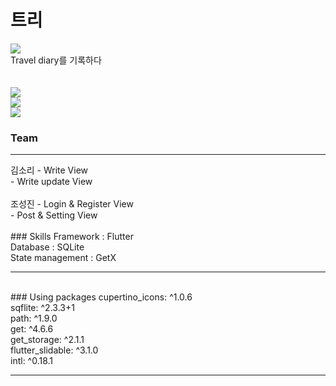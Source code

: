 # 트리
<img src="https://github.com/likewoody/Tree/assets/151493474/5d42387a-d092-4baa-923d-a77376587daa"><br>
Travel diary를 기록하다
<br><br><br>
<img src="https://github.com/likewoody/Tree/assets/151493474/00b93122-beb4-4333-9e37-d2b96cd93c7e"><br>
<img src="https://github.com/likewoody/Tree/assets/151493474/e8b54633-bcfa-4f9a-8abf-7a0f49b39827"><br>
<img src="https://github.com/likewoody/Tree/assets/151493474/32052987-60cc-4dcf-8d38-31bb0801b759"><br>


### Team
<hr>
김소리
- Write View<br>
- Write update View<br>
<br>
조성진
- Login & Register View<br>
- Post & Setting View<br>


<br>
### Skills
Framework : Flutter<br>
Database : SQLite<br>
State management : GetX<br>

<hr>

<br>
### Using packages
cupertino_icons: ^1.0.6<br>
sqflite: ^2.3.3+1<br>
path: ^1.9.0<br>
get: ^4.6.6<br>
get_storage: ^2.1.1<br>
flutter_slidable: ^3.1.0<br>
intl: ^0.18.1<br>
<hr>
